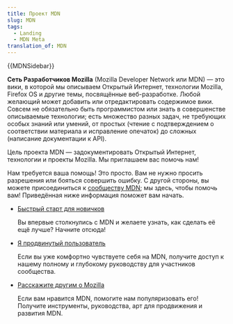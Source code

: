 ```yaml
---
title: Проект MDN
slug: MDN
tags:
  - Landing
  - MDN Meta
translation_of: MDN
---
```


{{MDNSidebar}}

**Сеть Разработчиков Mozilla** (Mozilla Developer Network или MDN) — это вики, в которой мы описываем Открытый Интернет, технологии Mozilla, Firefox OS и другие темы, посвящённые веб-разработке. Любой желающий может добавить или отредактировать содержимое вики. Совсем не обязательно быть программистом или знать в совершенстве описываемые технологии; есть множество разных задач, не требующих особых знаний или умений, от простых (чтение с подтверждением о соответствии материала и исправление опечаток) до сложных (написание документации к API).

Цель проекта MDN — задокументировать Открытый Интернет, технологии и проекты Mozilla. Мы приглашаем вас помочь нам!

Нам требуется ваша помощь! Это просто. Вам не нужно просить разрешения или бояться совершить ошибку. C другой стороны, вы можете присоединиться к [сообществу MDN](/ru/docs/MDN/Community); мы здесь, чтобы помочь вам! Приведённая ниже информация поможет вам начать.

- [Быстрый старт для новичков](/ru/docs/MDN/Getting_started)

  Вы впервые столкнулись с MDN и желаете узнать, как сделать её ещё лучше? Начните отсюда!

- [Я продвинутый пользователь](/ru/docs/MDN/Contribute)

  Если вы уже комфортно чувствуете себя на MDN, получите доступ к нашему полному и глубокому руководству для участников сообщества.

- [Расскажите другим о Mozilla](/ru/docs/MDN/Promote)

  Если вам нравится MDN, помогите нам популяризовать его! Получите инструменты, руководства, арт для продвижения и развития MDN.

